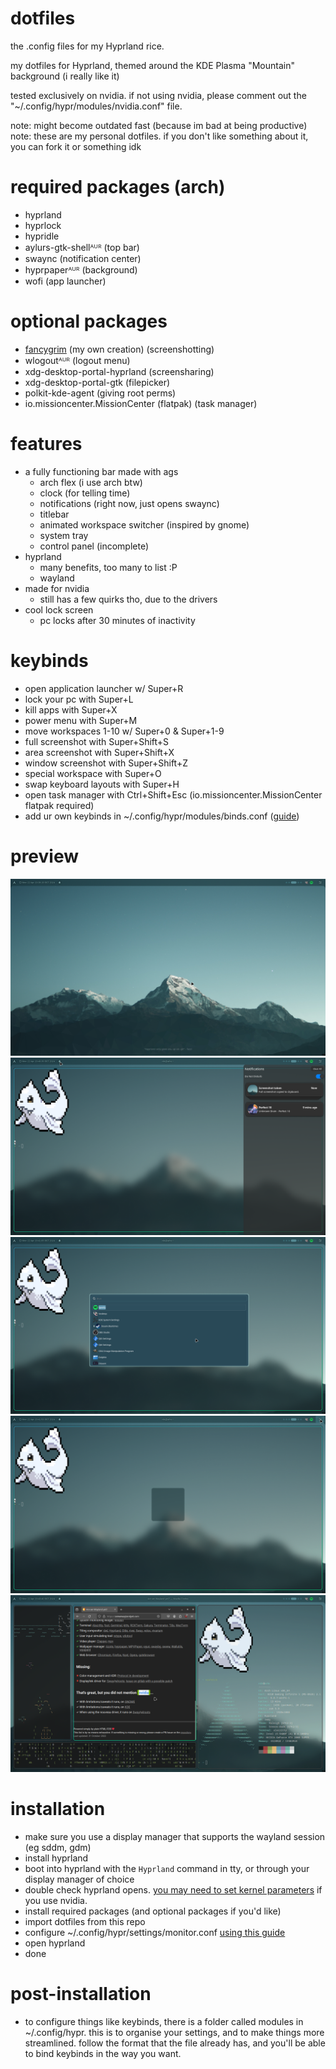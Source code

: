 # dotfiles

the .config files for my Hyprland rice.

my dotfiles for Hyprland, themed around the KDE Plasma "Mountain" background (i really like it)

tested exclusively on nvidia. if not using nvidia, please comment out the "~/.config/hypr/modules/nvidia.conf" file.

note: might become outdated fast (because im bad at being productive)  
note: these are my personal dotfiles. if you don't like something about it, you can fork it or something idk

# required packages (arch)
-  hyprland
-  hyprlock
-  hypridle
-  aylurs-gtk-shellᴬᵁᴿ (top bar)
-  swaync (notification center)
-  hyprpaperᴬᵁᴿ (background)
-  wofi (app launcher)
# optional packages
-  [fancygrim](https://github.com/memyboi/fancygrim) (my own creation) (screenshotting)
-  wlogoutᴬᵁᴿ (logout menu)
-  xdg-desktop-portal-hyprland (screensharing)
-  xdg-desktop-portal-gtk (filepicker)
-  polkit-kde-agent (giving root perms)
-  io.missioncenter.MissionCenter (flatpak) (task manager)


# features
-  a fully functioning bar made with ags
    - arch flex (i use arch btw)
    - clock (for telling time)
    - notifications (right now, just opens swaync)
    - titlebar
    - animated workspace switcher (inspired by gnome)
    - system tray
    - control panel (incomplete)
-  hyprland
    - many benefits, too many to list :P
    - wayland
-  made for nvidia
    - still has a few quirks tho, due to the drivers
-  cool lock screen
    - pc locks after 30 minutes of inactivity

# keybinds
- open application launcher w/ Super+R
- lock your pc with Super+L
- kill apps with Super+X
- power menu with Super+M
- move workspaces 1-10 w/ Super+0 & Super+1-9
- full screenshot with Super+Shift+S
- area screenshot with Super+Shift+X
- window screenshot with Super+Shift+Z
- special workspace with Super+O
- swap keyboard layouts with Super+H
- open task manager with Ctrl+Shift+Esc (io.missioncenter.MissionCenter flatpak required)
- add ur own keybinds in ~/.config/hypr/modules/binds.conf ([guide](https://wiki.hyprland.org/Configuring/Keywords/))

# preview
<img src="preview/1new.png">
<img src="preview/2new.png">
<img src="preview/3new.png">
<img src="preview/4new.png">
<img src="preview/5new.png">

# installation
- make sure you use a display manager that supports the wayland session (eg sddm, gdm)
- install hyprland
- boot into hyprland with the `Hyprland` command in tty, or through your display manager of choice
- double check hyprland opens. [you may need to set kernel parameters](https://wiki.hyprland.org/Nvidia/) if you use nvidia.
- install required packages (and optional packages if you'd like)
- import dotfiles from this repo
- configure ~/.config/hypr/settings/monitor.conf [using this guide](https://wiki.hyprland.org/Configuring/Monitors/)
- open hyprland
- done

# post-installation
- to configure things like keybinds, there is a folder called modules in ~/.config/hypr. this is to organise your settings, and to make things more streamlined. follow the format that the file already has, and you'll be able to bind keybinds in the way you want.
